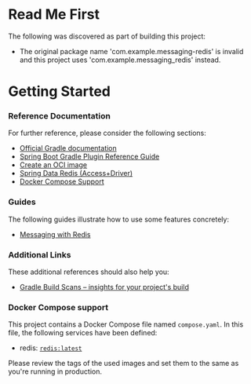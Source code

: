 # Read Me First
The following was discovered as part of building this project:

* The original package name 'com.example.messaging-redis' is invalid and this project uses 'com.example.messaging_redis' instead.

# Getting Started

### Reference Documentation
For further reference, please consider the following sections:

* [Official Gradle documentation](https://docs.gradle.org)
* [Spring Boot Gradle Plugin Reference Guide](https://docs.spring.io/spring-boot/3.5.3/gradle-plugin)
* [Create an OCI image](https://docs.spring.io/spring-boot/3.5.3/gradle-plugin/packaging-oci-image.html)
* [Spring Data Redis (Access+Driver)](https://docs.spring.io/spring-boot/3.5.3/reference/data/nosql.html#data.nosql.redis)
* [Docker Compose Support](https://docs.spring.io/spring-boot/3.5.3/reference/features/dev-services.html#features.dev-services.docker-compose)

### Guides
The following guides illustrate how to use some features concretely:

* [Messaging with Redis](https://spring.io/guides/gs/messaging-redis/)

### Additional Links
These additional references should also help you:

* [Gradle Build Scans – insights for your project's build](https://scans.gradle.com#gradle)

### Docker Compose support
This project contains a Docker Compose file named `compose.yaml`.
In this file, the following services have been defined:

* redis: [`redis:latest`](https://hub.docker.com/_/redis)

Please review the tags of the used images and set them to the same as you're running in production.

